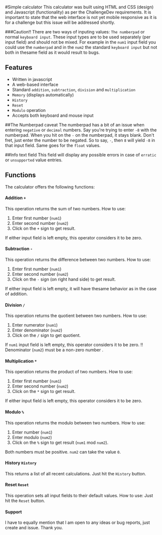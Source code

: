 
<!-- # Challenge 1 - Project-Calc  -->

#Simple calculator
This calculator was built using HTML and CSS (design) and Javascript (functionality) as per the ChallengeDev requirements. It is important to state that the web interface is not yet mobile responsive as it is for a challenge but this issue will be addressed shortly.

###Caution!!
There are two ways of inputing values: `The numberpad` or normal `keyboard input`.
These input types are to be used separately (per input field) and should not be mixed.
For example in the `num1` input field you could use the `numberpad` and in the `num2`
the standard `keyboard input` but not both in thesame field as it would result to bugs.

## Features
- Written in javascript
- A web-based interface
- Standard `addition`, `subtraction`, `division` and  `multiplication`
- `Memory` (displays automatically)
- `History`
- `Reset`
- `Modulo` operation
- Accepts both keyboard and mouse input

##The Numberpad caveat
The numberpad has a bit of an issue when entering `negative` or `decimal` numbers. Say you're 
trying to enter `-8` with the numberpad. When you hit on the `-` on the numberpad, it stays blank. 
Don't fret, just enter the number to be negated. So to say, `-`, then `8` will yield `-8` in that input
field. Same goes for the `float` values. 

##Info text field
This field will display any possible errors in case of `erratic` or `unsupported` value entries.
## Functions
The calculator offers the following functions:

#### Addition `+`
This operation returns the sum of two numbers. How to use:
1. Enter first number (`num1`)
2. Enter second number (`num2`)
3. Click on the `+` sign to get result.

If either input field is left empty, this operator considers it to be zero.
#### Subtraction `-`
This operation returns the difference between two numbers. How to use:
1. Enter first number (`num1`)
2. Enter second number (`num2`)
3. Click on the `-` sign (on right hand side) to get result.

If either input field is left empty, it will have thesame behavior as in the case of  addition.
#### Division `/`
This operation returns the quotient between two numbers. How to use:
1. Enter numerator (`num1`)
2. Enter denominator  (`num2`)
3. Click on the `/` sign to get quotient.

If `num1` input field is left empty, this operator considers it to be zero.
!! Denominator (`num2`) must be a non-zero number .
#### Multiplication `*`
This operation returns the product of two numbers. How to use:
1. Enter first number (`num1`)
2. Enter second number (`num2`)
3. Click on the `*` sign to get result.

If either input field is left empty, this operator considers it to be zero.
#### Modulo `%`
This operation returns the modulo between two numbers. How to use:
1. Enter  number (`num1`)
2. Enter modulo (`num2`)
3. Click on the `%` sign to get result (`num1` mod `num2`).

Both numbers must be positive.
`num2` can take the value `0`.
#### History `History`
This returns a list of all recent calculations.
Just hit the `History` button.

#### Reset `Reset`
This operation sets all input fields to their default values. How to use:
Just hit the `Reset` button.

#### Support 
I have to equally mention that I am open to any ideas or bug reports, just create and issue.
Thank you.






